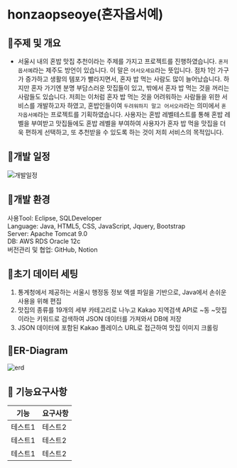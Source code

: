 # honzaopseoye(혼자옵서예)
## :pushpin:주제 및 개요
- 서울시 내의 혼밥 맛집 추천이라는 주제를 가지고 프로젝트를 진행하였습니다. `혼저옵서예`라는 제주도 방언이 있습니다. 이 말은  `어서오세요`라는 뜻입니다. 점차 1인 가구가 증가하고 생활의 템포가 빨라지면서, 혼자 밥 먹는 사람도 많이 늘어났습니다. 하지만 혼자 가기엔 분명 부담스러운 맛집들이 있고, 밖에서 혼자 밥 먹는 것을 꺼리는 사람들도 있습니다. 저희는 이처럼 혼자 밥 먹는 것을 어려워하는 사람들을 위한 서비스를 개발하고자 하였고, 혼밥인들이여 `두려워하지 말고 어서오라`라는 의미에서 `혼자옵서예`라는 프로젝트를 기획하였습니다. 사용자는 혼밥 레벨테스트를 통해 혼밥 레벨을 부여받고 맛집들에도 혼밥 레벨을 부여하여 사용자가 혼자 밥 먹을 맛집을 더욱 편하게 선택하고, 또 추천받을 수 있도록 하는 것이 저희 서비스의 목적입니다. 
## :pushpin:개발 일정
![개발일정](https://user-images.githubusercontent.com/69083280/138586686-8d15fb72-c369-4d14-9839-f75080f1b716.png)
## :pushpin:개발 환경
사용Tool: Eclipse, SQLDeveloper<br>
Language: Java, HTML5, CSS, JavaScript, Jquery, Bootstrap<br>
Server: Apache Tomcat 9.0<br>
DB: AWS RDS Oracle 12c<br>
버전관리 및 협업: GitHub, Notion
## :pushpin:초기 데이터 세팅
1. 통계청에서 제공하는 서울시 행정동 정보 엑셀 파일을 기반으로, Java에서 손쉬운 사용을 위해 편집
2. 맛집의 종류를 19개의 세부 카테고리로 나누고 Kakao 지역검색 API로 ~동 ~맛집이라는 키워드로 검색하여 JSON 데이터를 가져와서 DB에 저장
3. JSON 데이터에 포함된 Kakao 플레이스 URL로 접근하여 맛집 이미지 크롤링
## :pushpin:ER-Diagram
![erd](https://user-images.githubusercontent.com/69083280/138587425-3e65fc53-1b05-4a20-828f-c99cfd8f2e5c.PNG)
## :pushpin: 기능요구사항 
|기능|요구사항|
|------|---|
|테스트1|테스트2|
|테스트1|테스트2|
|테스트1|테스트2|
